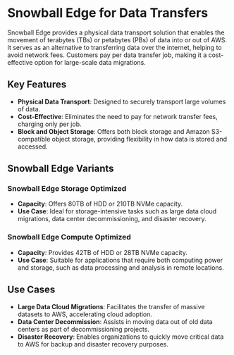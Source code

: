 # Snowball Edge for Data Transfers

Snowball Edge provides a physical data transport solution that enables the movement of terabytes (TBs) or petabytes (PBs) of data into or out of AWS. It serves as an alternative to transferring data over the internet, helping to avoid network fees. Customers pay per data transfer job, making it a cost-effective option for large-scale data migrations.

## Key Features

- **Physical Data Transport**: Designed to securely transport large volumes of data.
- **Cost-Effective**: Eliminates the need to pay for network transfer fees, charging only per job.
- **Block and Object Storage**: Offers both block storage and Amazon S3-compatible object storage, providing flexibility in how data is stored and accessed.

## Snowball Edge Variants

### Snowball Edge Storage Optimized

- **Capacity**: Offers 80TB of HDD or 210TB NVMe capacity.
- **Use Case**: Ideal for storage-intensive tasks such as large data cloud migrations, data center decommissioning, and disaster recovery.

### Snowball Edge Compute Optimized

- **Capacity**: Provides 42TB of HDD or 28TB NVMe capacity.
- **Use Case**: Suitable for applications that require both computing power and storage, such as data processing and analysis in remote locations.

## Use Cases

- **Large Data Cloud Migrations**: Facilitates the transfer of massive datasets to AWS, accelerating cloud adoption.
- **Data Center Decommission**: Assists in moving data out of old data centers as part of decommissioning projects.
- **Disaster Recovery**: Enables organizations to quickly move critical data to AWS for backup and disaster recovery purposes.